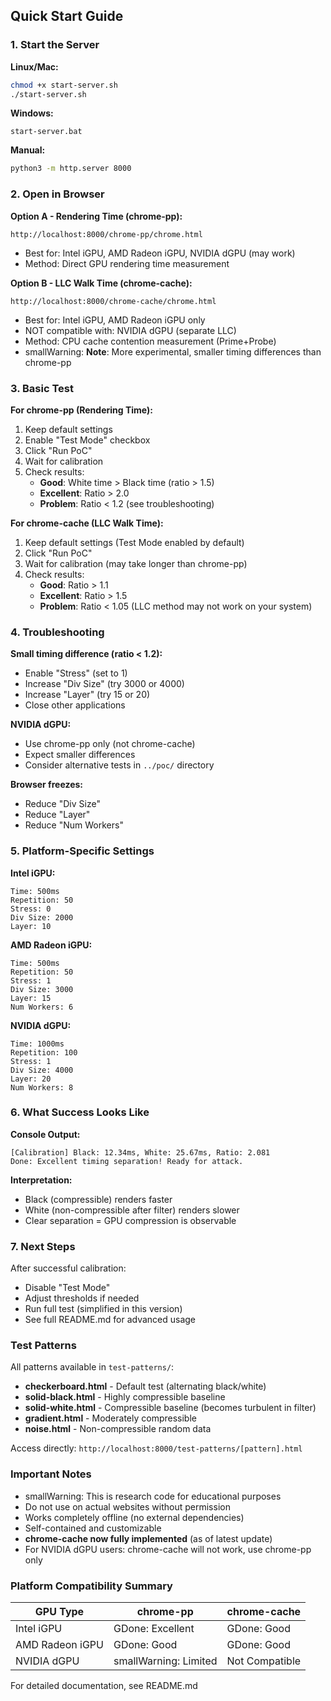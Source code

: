 ## Quick Start Guide

### 1. Start the Server

**Linux/Mac:**
```bash
chmod +x start-server.sh
./start-server.sh
```

**Windows:**
```
start-server.bat
```

**Manual:**
```bash
python3 -m http.server 8000
```

### 2. Open in Browser

**Option A - Rendering Time (chrome-pp):**
```
http://localhost:8000/chrome-pp/chrome.html
```
- Best for: Intel iGPU, AMD Radeon iGPU, NVIDIA dGPU (may work)
- Method: Direct GPU rendering time measurement

**Option B - LLC Walk Time (chrome-cache):**
```
http://localhost:8000/chrome-cache/chrome.html
```
- Best for: Intel iGPU, AMD Radeon iGPU only
-  NOT compatible with: NVIDIA dGPU (separate LLC)
- Method: CPU cache contention measurement (Prime+Probe)
- smallWarning: **Note**: More experimental, smaller timing differences than chrome-pp

### 3. Basic Test

**For chrome-pp (Rendering Time):**
1. Keep default settings
2. Enable "Test Mode" checkbox
3. Click "Run PoC"
4. Wait for calibration
5. Check results:
   - **Good**: White time > Black time (ratio > 1.5)
   - **Excellent**: Ratio > 2.0
   - **Problem**: Ratio < 1.2 (see troubleshooting)

**For chrome-cache (LLC Walk Time):**
1. Keep default settings (Test Mode enabled by default)
2. Click "Run PoC"
3. Wait for calibration (may take longer than chrome-pp)
4. Check results:
   - **Good**: Ratio > 1.1
   - **Excellent**: Ratio > 1.5
   - **Problem**: Ratio < 1.05 (LLC method may not work on your system)

### 4. Troubleshooting

**Small timing difference (ratio < 1.2):**
- Enable "Stress" (set to 1)
- Increase "Div Size" (try 3000 or 4000)
- Increase "Layer" (try 15 or 20)
- Close other applications

**NVIDIA dGPU:**
- Use chrome-pp only (not chrome-cache)
- Expect smaller differences
- Consider alternative tests in `../poc/` directory

**Browser freezes:**
- Reduce "Div Size"
- Reduce "Layer"
- Reduce "Num Workers"

### 5. Platform-Specific Settings

**Intel iGPU:**
```
Time: 500ms
Repetition: 50
Stress: 0
Div Size: 2000
Layer: 10
```

**AMD Radeon iGPU:**
```
Time: 500ms
Repetition: 50
Stress: 1
Div Size: 3000
Layer: 15
Num Workers: 6
```

**NVIDIA dGPU:**
```
Time: 1000ms
Repetition: 100
Stress: 1
Div Size: 4000
Layer: 20
Num Workers: 8
```

### 6. What Success Looks Like

**Console Output:**
```
[Calibration] Black: 12.34ms, White: 25.67ms, Ratio: 2.081
Done: Excellent timing separation! Ready for attack.
```

**Interpretation:**
- Black (compressible) renders faster
- White (non-compressible after filter) renders slower
- Clear separation = GPU compression is observable

### 7. Next Steps

After successful calibration:
- Disable "Test Mode"
- Adjust thresholds if needed
- Run full test (simplified in this version)
- See full README.md for advanced usage

### Test Patterns

All patterns available in `test-patterns/`:
- **checkerboard.html** - Default test (alternating black/white)
- **solid-black.html** - Highly compressible baseline
- **solid-white.html** - Compressible baseline (becomes turbulent in filter)
- **gradient.html** - Moderately compressible
- **noise.html** - Non-compressible random data

Access directly: `http://localhost:8000/test-patterns/[pattern].html`

### Important Notes

- smallWarning: This is research code for educational purposes
- Do not use on actual websites without permission
- Works completely offline (no external dependencies)
- Self-contained and customizable
- **chrome-cache now fully implemented** (as of latest update)
- For NVIDIA dGPU users: chrome-cache will not work, use chrome-pp only

### Platform Compatibility Summary

| GPU Type | chrome-pp | chrome-cache |
|----------|-----------|--------------|
| Intel iGPU | GDone: Excellent | GDone: Good |
| AMD Radeon iGPU | GDone: Good | GDone: Good |
| NVIDIA dGPU | smallWarning: Limited |  Not Compatible |

For detailed documentation, see README.md


